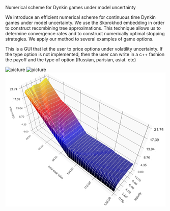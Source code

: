 Numerical scheme for Dynkin games under model uncertainty


We introduce an efficient numerical scheme for continuous time Dynkin games under model uncertainty. We use the Skorokhod embedding in order to construct recombining tree approximations. This technique allows us to determine convergence rates and to construct numerically optimal stopping strategies. We apply our method to several examples of game options.


This is a GUI that let the user to price options under volatility uncertainty.
If the type option is not implemented, then the user can write in a c++ fashion the payoff and the type of option (Russian, parisian, asiat. etc)

![picture](pictures/220617_-_Call_Game_Option_-_N_=_100_sigma_in_0_07.png)
![picture](pictures/220617_-_Call_Game_Option_-_Speed_of_convergence_-_sigma_in_0_07.bmp)
![picture](pictures/Game_put_option_-_Surface.bmp)
